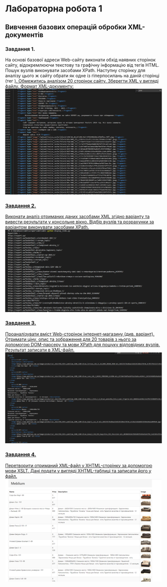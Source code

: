 # Лабораторна робота 1
## Вивчення базових операцій обробки XML-документів 

### Завдання 1.
На основі базової адреси Web-сайту виконати обхід наявних сторінок сайту, відокремлюючи текстову та графічну інформацію від тегів HTML.  Пошук вузлів виконувати засобами XPath. Наступну сторінку для аналізу цього ж сайту обрати як одне із гіперпосилань на даній сторінці (тег <a href=”url”/>). Обмежитись аналізом 20 сторінок сайту. Зберегти XML у вигляді файлу. Формат XML-документу:
![caption](./docs/images/t1.png)
### Завдання 2.
Виконати аналіз отриманих даних засобами XML згідно варіанту та вивести результати у консольне вікно. Відбір вузлів та розрахунки за варіантом виконувати засобами XPath.
![caption](./docs/images/t2.png)
### Завдання 3.
Проаналізувати вміст Web-сторінок інтернет-магазину (див. варіант). Отримати ціну, опис та зображення для 20 товарів з нього за допомогою DOM-парсеру та мови XPath для пошуку відповідних вузлів. Результат записати в XML-файл.
![caption](./docs/images/t3.png)
### Завдання 4.
Перетворити отриманий XML-файл у XHTML-сторінку за допомогою мови XSLT. Дані подати у вигляді XHTML-таблиці та записати його у файл.
![caption](./docs/images/t4.png)